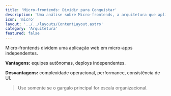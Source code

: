 ```yaml
---
title: 'Micro-frontends: Dividir para Conquistar'
description: 'Uma análise sobre Micro-frontends, a arquitetura que aplica os conceitos de microserviços ao front-end para escalar o desenvolvimento em equipes grandes.'
icon: 'micro'
layout: '../../layouts/ContentLayout.astro'
category: 'Arquitetura'
featured: false
---
```


Micro-frontends dividem uma aplicação web em micro-apps independentes.

**Vantagens:** equipes autônomas, deploys independentes.

**Desvantagens:** complexidade operacional, performance, consistência de UI.

> Use somente se o gargalo principal for escala organizacional. 